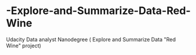 # -Explore-and-Summarize-Data-Red-Wine
Udacity Data analyst Nanodegree ( Explore and Summarize Data "Red Wine" project)
